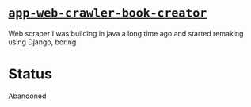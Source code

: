 # [`app-web-crawler-book-creator`][repo]

<!-- internal links -->

<!-- external links -->
[repo]: https://github.com/shishifubing-com/app-web-crawler-book-creator


Web scraper I was building in java a long time ago and started remaking using Django, boring

# Status

Abandoned

